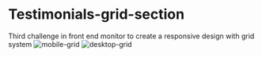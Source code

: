 # Testimonials-grid-section
Third challenge in front end monitor to create a responsive design with grid system 
![mobile-grid](https://github.com/user-attachments/assets/8948f288-503d-44c9-86db-bf30e57f41c8)
![desktop-grid](https://github.com/user-attachments/assets/2960ad43-5ee1-4397-bb84-370c42226011)
